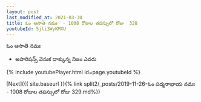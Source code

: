 ```yaml
---
layout: post
last_modified_at: 2021-03-30
title: ఓం ఆసాతె నమః  - 1008 రోజుల తపస్సులో రోజు  328
youtubeId: 5jli3WyKMXU
---
```

 
 
 ఓం ఆసాతె నమః  
 
 -  అపారిషన్స్ వెనుక దాక్కున్న నిజం ఎవరు 
 
  
 
  
 
 
 
 
 
 


{% include youtubePlayer.html id=page.youtubeId %}
 
[Next]({{ site.baseurl }}{% link  split2/_posts/2019-11-26-ఓం పద్మనాభాయ నమః  - 1008 రోజుల తపస్సులో రోజు  329.md%})
 
